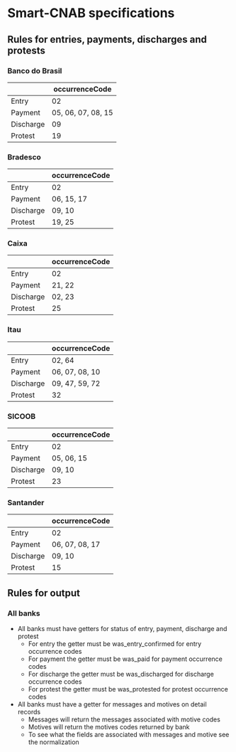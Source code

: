 # Smart-CNAB specifications


## Rules for entries, payments, discharges and protests

### Banco do Brasil

|            | occurrenceCode          |
|------------|-------------------------|
| Entry      | 02                      |
| Payment    | 05, 06, 07, 08, 15      |
| Discharge  | 09                      |
| Protest    | 19                      |

### Bradesco

|            | occurrenceCode          |
|------------|-------------------------|
| Entry      | 02                      |
| Payment    | 06, 15, 17              |
| Discharge  | 09, 10                  |
| Protest    | 19, 25                  |

### Caixa

|            | occurrenceCode          |
|------------|-------------------------|
| Entry      | 02                      |
| Payment    | 21, 22                  |
| Discharge  | 02, 23                  |
| Protest    | 25                      |

### Itau

|            | occurrenceCode          |
|------------|-------------------------|
| Entry      | 02, 64                  |
| Payment    | 06, 07, 08, 10          |
| Discharge  | 09, 47, 59, 72          |
| Protest    | 32                      |

### SICOOB

|            | occurrenceCode          |
|------------|-------------------------|
| Entry      | 02                      |
| Payment    | 05, 06, 15              |
| Discharge  | 09, 10                  |
| Protest    | 23                      |

### Santander

|            | occurrenceCode          |
|------------|-------------------------|
| Entry      | 02                      |
| Payment    | 06, 07, 08, 17          |
| Discharge  | 09, 10                  |
| Protest    | 15                      |


## Rules for output

### All banks

- All banks must have getters for status of entry, payment, discharge and protest
    - For entry the getter must be was_entry_confirmed for entry occurrence codes
    - For payment the getter must be was_paid for payment occurrence codes
    - For discharge the getter must be was_discharged for discharge occurrence codes
    - For protest the getter must be was_protested for protest occurrence codes
- All banks must have a getter for messages and motives on detail records
    - Messages will return the messages associated with motive codes
    - Motives will return the motives codes returned by bank
    - To see what the fields are associated with messages and motive see the normalization